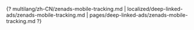 {? multilang/zh-CN/zenads-mobile-tracking.md | localized/deep-linked-ads/zenads-mobile-tracking.md | pages/deep-linked-ads/zenads-mobile-tracking.md ?}
